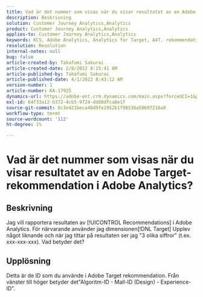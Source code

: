 ```yaml
---
title: Vad är det nummer som visas när du visar resultatet av en Adobe Target-rekommendation i Adobe Analytics?
description: Beskrivning
solution: Customer Journey Analytics,Analytics
product: Customer Journey Analytics,Analytics
applies-to: Customer Journey Analytics,Analytics
keywords: KCS, Adobe Analytics, Analytics for Target, A4T, rekommendation
resolution: Resolution
internal-notes: null
bug: false
article-created-by: Takafumi Sakurai
article-created-date: 2/8/2022 8:15:41 AM
article-published-by: Takafumi Sakurai
article-published-date: 4/1/2022 8:43:12 AM
version-number: 1
article-number: KA-17925
dynamics-url: https://adobe-ent.crm.dynamics.com/main.aspx?forceUCI=1&pagetype=entityrecord&etn=knowledgearticle&id=5fe15f46-b788-ec11-93b0-00224805eb8d
exl-id: 64f33a12-b372-4cb5-9724-dd80dfca8e1f
source-git-commit: 0c3e421beca46d9fe1952b1f98538a50697216a0
workflow-type: tm+mt
source-wordcount: '112'
ht-degree: 1%

---
```


# Vad är det nummer som visas när du visar resultatet av en Adobe Target-rekommendation i Adobe Analytics?

## Beskrivning

Jag vill rapportera resultaten av [!UICONTROL Recommendations] i Adobe Analytics. För närvarande använder jag dimensionen[!DNL Target] Upplev något liknande och när jag tittar på resultaten ser jag &quot;3 olika siffror&quot; (t.ex. xxx-xxx-xxx). Vad betyder det?

## Upplösning


Detta är de ID som du använde i Adobe Target rekommendation. Från vänster till höger betyder det&quot;Algoritm-ID - Mall-ID (Design) - Experience-ID&quot;.
